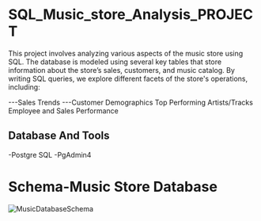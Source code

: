 # SQL_Music_store_Analysis_PROJECT
This project involves analyzing various aspects of the music store using SQL. The database is modeled using several key tables that store information about the store’s sales, customers, and music catalog. By writing SQL queries, we explore different facets of the store's operations, including:

---Sales Trends
---Customer Demographics
Top Performing Artists/Tracks
Employee and Sales Performance

## Database And Tools
-Postgre SQL
-PgAdmin4

# Schema-Music Store Database
![MusicDatabaseSchema](https://github.com/user-attachments/assets/9406ba8f-7e69-4bb9-a178-97afe3ca6719)

